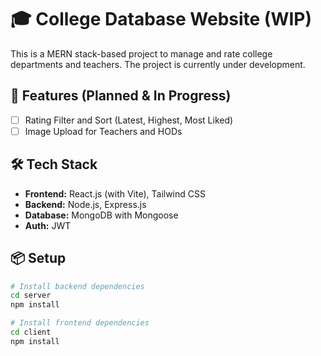 # 🎓 College Database Website (WIP)

This is a MERN stack-based project to manage and rate college departments and teachers. The project is currently under development.

## 🚀 Features (Planned & In Progress)

- [ ] Rating Filter and Sort (Latest, Highest, Most Liked)
- [ ] Image Upload for Teachers and HODs

## 🛠️ Tech Stack

- **Frontend:** React.js (with Vite), Tailwind CSS
- **Backend:** Node.js, Express.js
- **Database:** MongoDB with Mongoose
- **Auth:** JWT 

## 📦 Setup

```bash
# Install backend dependencies
cd server
npm install

# Install frontend dependencies
cd client
npm install
